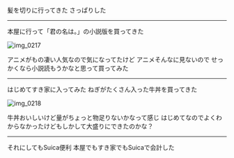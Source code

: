 髪を切りに行ってきた
さっぱりした

***

本屋に行って「君の名は。」の小説版を買ってきた

![img_0217](/images/2017/04/img_0217.jpg)

アニメがもの凄い人気なので気になってたけど
アニメそんなに見ないので
せっかくなら小説読もうかなと思って買ってみた

***

はじめてすき家に入ってみた
ねぎがたくさん入った牛丼を買ってきた

![img_0218](/images/2017/04/img_0218.jpg)

牛丼おいしいけど量がちょっと物足りないかなって感じ
はじめてなのでよくわからなかったけどもしかして大盛りにできたのかな？

***

それにしてもSuica便利
本屋でもすき家でもSuicaで会計した
